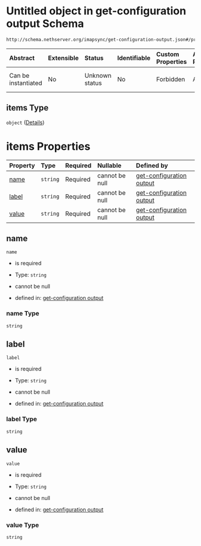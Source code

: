 # Untitled object in get-configuration output Schema

```txt
http://schema.nethserver.org/imapsync/get-configuration-output.json#/properties/mail_server_URL/items
```



| Abstract            | Extensible | Status         | Identifiable | Custom Properties | Additional Properties | Access Restrictions | Defined In                                                                                       |
| :------------------ | :--------- | :------------- | :----------- | :---------------- | :-------------------- | :------------------ | :----------------------------------------------------------------------------------------------- |
| Can be instantiated | No         | Unknown status | No           | Forbidden         | Allowed               | none                | [get-configuration-output.json\*](imapsync/get-configuration-output.json "open original schema") |

## items Type

`object` ([Details](get-configuration-output-properties-mail_server_url-items.md))

# items Properties

| Property        | Type     | Required | Nullable       | Defined by                                                                                                                                                                                                                         |
| :-------------- | :------- | :------- | :------------- | :--------------------------------------------------------------------------------------------------------------------------------------------------------------------------------------------------------------------------------- |
| [name](#name)   | `string` | Required | cannot be null | [get-configuration output](get-configuration-output-properties-mail_server_url-items-properties-name.md "http://schema.nethserver.org/imapsync/get-configuration-output.json#/properties/mail_server_URL/items/properties/name")   |
| [label](#label) | `string` | Required | cannot be null | [get-configuration output](get-configuration-output-properties-mail_server_url-items-properties-label.md "http://schema.nethserver.org/imapsync/get-configuration-output.json#/properties/mail_server_URL/items/properties/label") |
| [value](#value) | `string` | Required | cannot be null | [get-configuration output](get-configuration-output-properties-mail_server_url-items-properties-value.md "http://schema.nethserver.org/imapsync/get-configuration-output.json#/properties/mail_server_URL/items/properties/value") |

## name



`name`

*   is required

*   Type: `string`

*   cannot be null

*   defined in: [get-configuration output](get-configuration-output-properties-mail_server_url-items-properties-name.md "http://schema.nethserver.org/imapsync/get-configuration-output.json#/properties/mail_server_URL/items/properties/name")

### name Type

`string`

## label



`label`

*   is required

*   Type: `string`

*   cannot be null

*   defined in: [get-configuration output](get-configuration-output-properties-mail_server_url-items-properties-label.md "http://schema.nethserver.org/imapsync/get-configuration-output.json#/properties/mail_server_URL/items/properties/label")

### label Type

`string`

## value



`value`

*   is required

*   Type: `string`

*   cannot be null

*   defined in: [get-configuration output](get-configuration-output-properties-mail_server_url-items-properties-value.md "http://schema.nethserver.org/imapsync/get-configuration-output.json#/properties/mail_server_URL/items/properties/value")

### value Type

`string`
